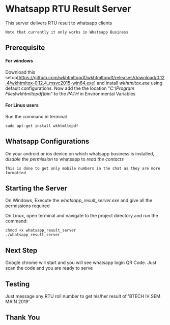 # Whatsapp RTU Result Server
This server delivers RTU result to whatsapp clients
```
Note that currently it only works in Whatsapp Business
```

## Prerequisite
#### For windows
Download this setup[https://github.com/wkhtmltopdf/wkhtmltopdf/releases/download/0.12.4/wkhtmltox-0.12.4_msvc2015-win64.exe] and install *wkhtmltox.exe* using default configurations.
Now add the the location "*C:\Program Files\wkhtmltopdf\bin*" to the *PATH* in Environmental Variables

#### For Linux users
Run the command in terminal
```
sudo apt-get install wkhtmltopdf
```

## Whatsapp Configurations
On your android or ios device on which whatsapp business is installed, *disable* the *permission* to whatsapp to *read the contacts*
```
This is done to get only mobile numbers in the chat as they are more formatted
```

## Starting the Server
On Windows, Execute the *whatsapp_result_server.exe* and give all the permissions required

On Linux, open terminal and navigate to the project directory and run the command:
```
chmod +x whatsapp_result_server
./whatsapp_result_server
```

## Next Step
Google chrome will start and you will see whatsapp login QR Code. Just scan the code and you are ready to serve

## Testing
Just message any RTU roll number to get his/her result of 'BTECH IV SEM MAIN 2019'

## Thank You
